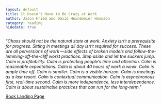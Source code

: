 ```yaml
---
layout: default
title: It Doesn't Have to Be Crazy at Work
author: Jason Fried and David Heinemeier Hansson
category: reading
hidedate: true
---
```

*"Chaos should not be the natural state at work. Anxiety isn’t a prerequisite for progress. Sitting in meetings all day isn’t required for success. These are all perversions of work — side effects of broken models and follow-the-lemming-off-the-cliff worst practices. Step aside and let the suckers jump. Calm is profitability. Calm is protecting people’s time and attention. Calm is reasonable expectations. Calm is about 40 hours of work a week. Calm is ample time off. Calm is smaller. Calm is a visible horizon. Calm is meetings as a last resort. Calm is contextual communication. Calm is asynchronous first, real-time second. Calm is more independence, less interdependence. Calm is about sustainable practices that can run for the long-term."*

[Book Landing Page](https://basecamp.com/books/calm)